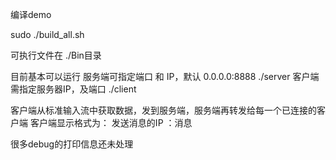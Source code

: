 编译demo 

sudo ./build_all.sh

可执行文件在 ./Bin目录

目前基本可以运行
服务端可指定端口 和 IP，默认 0.0.0.0:8888  ./server <Port><IP> 
客户端需指定服务器IP，及端口  ./client <IP> <Port>


客户端从标准输入流中获取数据，发到服务端，服务端再转发给每一个已连接的客户端
客户端显示格式为：
    发送消息的IP ：消息
 
很多debug的打印信息还未处理
